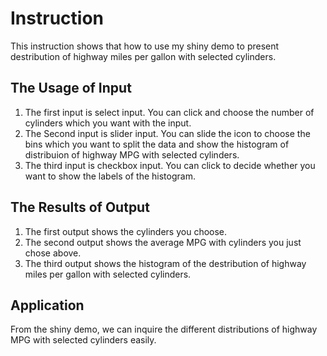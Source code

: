 # Instruction
This instruction shows that how to use my shiny demo to present destribution of highway miles per gallon with selected cylinders.

## The Usage of Input
1. The first input is select input. You can click and choose the number of cylinders which you want with the input.
2. The Second input is slider input. You can slide the icon to choose the bins which you want to split the data and show the histogram of distribuion of highway MPG with selected cylinders.
3. The third input is checkbox input. You can click to decide whether you want to show the labels of the histogram.

## The Results of Output
1. The first output shows the cylinders you choose.
2. The second output shows the average MPG with cylinders you just chose above.
3. The third output shows the histogram of the destribution of highway miles per gallon with selected cylinders.

## Application
From the shiny demo, we can inquire the different distributions of highway MPG with selected cylinders easily.
